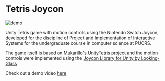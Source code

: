 # Tetris Joycon
![demo](joycon_demo.gif)

Unity Tetris game with motion controls using the Nintendo Switch Joycon, developed for the discipline of Project and Implementation of Interactive Systems for the undergraduate course in computer science at PUCRS.

The game itself is based on [Mukarillo's UnityTetris project](https://github.com/Mukarillo/UnityTetris) and the motion controls were implemented using the [Joycon Library for Unity by Looking-Glass](https://github.com/Looking-Glass/JoyconLib)

Check out a demo video [here](https://youtu.be/rbj4wdP2kow)

